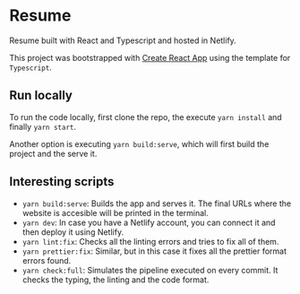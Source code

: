 # Resume

Resume built with React and Typescript and hosted in Netlify.

This project was bootstrapped with [Create React App](https://github.com/facebook/create-react-app) using the template for `Typescript`.

## Run locally

To run the code locally, first clone the repo, the execute `yarn install` and finally `yarn start`.

Another option is executing `yarn build:serve`, which will first build the project and the serve it.

## Interesting scripts

- `yarn build:serve`: Builds the app and serves it. The final URLs where the website is accesible will be printed in the terminal.
- `yarn dev`: In case you have a Netlify account, you can connect it and then deploy it using Netlify.
- `yarn lint:fix`: Checks all the linting errors and tries to fix all of them.
- `yarn prettier:fix`: Similar, but in this case it fixes all the prettier format errors found.
- `yarn check:full`: Simulates the pipeline executed on every commit. It checks the typing, the linting and the code format.
